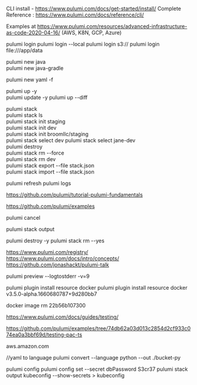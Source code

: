 CLI install - https://www.pulumi.com/docs/get-started/install/
Complete Reference : https://www.pulumi.com/docs/reference/cli/

Examples at https://www.pulumi.com/resources/advanced-infrastructure-as-code-2020-04-16/ (AWS, K8N, GCP, Azure) 

pulumi login
pulumi login --local
pulumi login s3://<bucket-name>
pulumi login file:///app/data

pulumi new java</br>
pulumi new java-gradle</br>

pulumi new yaml -f

pulumi up -y</br>
pulumi update -y
pulumi up --diff

pulumi stack</br>
pulumi stack ls</br>
pulumi stack init staging</br>
pulumi stack init dev</br>
pulumi stack init broomllc/staging</br>
pulumi stack select dev
pulumi stack select jane-dev</br>
pulumi destroy</br>
pulumi stack rm --force</br>
pulumi stack rm dev</br>
pulumi stack export --file stack.json</br>
pulumi stack import --file stack.json</br>

pulumi refresh
pulumi logs

https://github.com/pulumi/tutorial-pulumi-fundamentals

https://github.com/pulumi/examples

pulumi cancel

pulumi stack output

pulumi destroy -y
pulumi stack rm --yes

https://www.pulumi.com/registry/
https://www.pulumi.com/docs/intro/concepts/
https://github.com/jonashackt/pulumi-talk

pulumi preview --logtostderr -v=9

pulumi plugin install resource docker
pulumi plugin install resource docker v3.5.0-alpha.1660680787+9d280bb7

docker image rm 22b56b107300

https://www.pulumi.com/docs/guides/testing/


https://github.com/pulumi/examples/tree/74db62a03d013c2854d2cf933c074ea0a3bbf69d/testing-pac-ts

aws.amazon.com

//yaml to language
pulumi convert --language python --out ./bucket-py

pulumi config
pulumi config set --secret dbPassword S3cr37
pulumi stack output kubeconfig --show-secrets > kubeconfig

